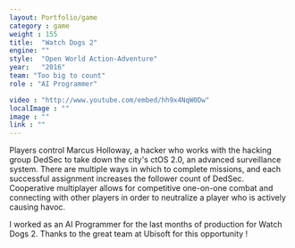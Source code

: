 ```yaml
---
layout: Portfolio/game
category : game
weight : 155
title:  "Watch Dogs 2" 
engine: ""
style:  "Open World Action-Adventure"
year:   "2016"
team: "Too big to count"
role : "AI Programmer"

video : "http://www.youtube.com/embed/hh9x4NqW0Dw"
localImage : ""
image : ""
link : ""
---
```

Players control Marcus Holloway, a hacker who works with the hacking group DedSec to take down the city's ctOS 2.0, an advanced surveillance system. There are multiple ways in which to complete missions, and each successful assignment increases the follower count of DedSec. Cooperative multiplayer allows for competitive one-on-one combat and connecting with other players in order to neutralize a player who is actively causing havoc.

I worked as an AI Programmer for the last months of production for Watch Dogs 2.
Thanks to the great team at Ubisoft for this opportunity !